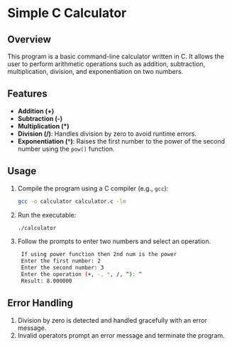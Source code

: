 # Simple C Calculator

## Overview

This program is a basic command-line calculator written in C. It allows the user to perform arithmetic operations such as addition, subtraction, multiplication, division, and exponentiation on two numbers.

## Features

- **Addition (+)**
- **Subtraction (-)**
- **Multiplication (*)**
- **Division (/)**: Handles division by zero to avoid runtime errors.
- **Exponentiation (^)**: Raises the first number to the power of the second number using the `pow()` function.

## Usage

1. Compile the program using a C compiler (e.g., `gcc`):
   ```bash
   gcc -o calculator calculator.c -lm

2. Run the executable:
   ```bash
   ./calculator

3. Follow the prompts to enter two numbers and select an operation.
   ```bash
    If using power function then 2nd num is the power
    Enter the first number: 2
    Enter the second number: 3
    Enter the operation (+, -, *, /, ^): ^
    Result: 8.000000

## Error Handling

1. Division by zero is detected and handled gracefully with an error message.
2. Invalid operators prompt an error message and terminate the program.
